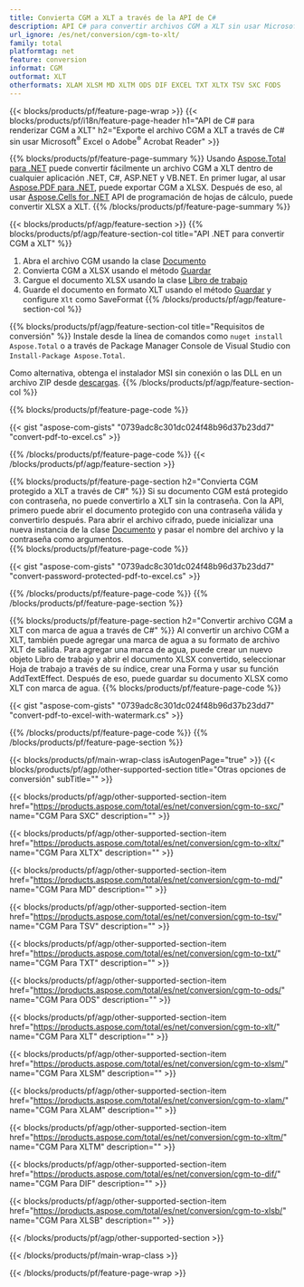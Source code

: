 ```yaml
---
title: Convierta CGM a XLT a través de la API de C#
description: API C# para convertir archivos CGM a XLT sin usar Microsoft Excel o Adobe Reader
url_ignore: /es/net/conversion/cgm-to-xlt/
family: total
platformtag: net
feature: conversion
informat: CGM
outformat: XLT
otherformats: XLAM XLSM MD XLTM ODS DIF EXCEL TXT XLTX TSV SXC FODS
---
```

{{< blocks/products/pf/feature-page-wrap >}}
{{< blocks/products/pf/i18n/feature-page-header h1="API de C# para renderizar CGM a XLT" h2="Exporte el archivo CGM a XLT a través de C# sin usar Microsoft<sup>&reg;</sup> Excel o Adobe<sup>&reg;</sup> Acrobat Reader" >}}

{{% blocks/products/pf/feature-page-summary %}}
Usando [Aspose.Total para .NET](https://products.aspose.com/total/net/) puede convertir fácilmente un archivo CGM a XLT dentro de cualquier aplicación .NET, C#, ASP.NET y VB.NET. En primer lugar, al usar [Aspose.PDF para .NET](https://products.aspose.com/pdf/net/), puede exportar CGM a XLSX. Después de eso, al usar [Aspose.Cells for .NET](https://products.aspose.com/cells/net/) API de programación de hojas de cálculo, puede convertir XLSX a XLT.
{{% /blocks/products/pf/feature-page-summary  %}}

{{< blocks/products/pf/agp/feature-section >}}
{{% blocks/products/pf/agp/feature-section-col title="API .NET para convertir CGM a XLT" %}}
1. Abra el archivo CGM usando la clase [Documento](https://apireference.aspose.com/pdf/net/aspose.pdf/document)
2. Convierta CGM a XLSX usando el método [Guardar](https://apireference.aspose.com/pdf/net/aspose.pdf.document/save/methods/5)
3. Cargue el documento XLSX usando la clase [Libro de trabajo](https://apireference.aspose.com/cells/net/aspose.cells/workbook)
4. Guarde el documento en formato XLT usando el método [Guardar](https://apireference.aspose.com/cells/net/aspose.cells.workbook/save/methods/4) y configure `Xlt` como SaveFormat
{{% /blocks/products/pf/agp/feature-section-col %}}

{{% blocks/products/pf/agp/feature-section-col title="Requisitos de conversión" %}}
Instale desde la línea de comandos como ```nuget install Aspose.Total``` o a través de Package Manager Console de Visual Studio con ```Install-Package Aspose.Total```.

Como alternativa, obtenga el instalador MSI sin conexión o las DLL en un archivo ZIP desde [descargas](https://downloads.aspose.com/total/net).
{{% /blocks/products/pf/agp/feature-section-col %}}

{{% blocks/products/pf/feature-page-code %}}

{{< gist "aspose-com-gists" "0739adc8c301dc024f48b96d37b23dd7" "convert-pdf-to-excel.cs" >}}


{{% /blocks/products/pf/feature-page-code %}}
{{< /blocks/products/pf/agp/feature-section >}}

{{% blocks/products/pf/feature-page-section  h2="Convierta CGM protegido a XLT a través de C#" %}}
Si su documento CGM está protegido con contraseña, no puede convertirlo a XLT sin la contraseña. Con la API, primero puede abrir el documento protegido con una contraseña válida y convertirlo después. Para abrir el archivo cifrado, puede inicializar una nueva instancia de la clase [Documento](https://apireference.aspose.com/pdf/net/aspose.pdf/document) y pasar el nombre del archivo y la contraseña como argumentos.  
{{% blocks/products/pf/feature-page-code %}}

{{< gist "aspose-com-gists" "0739adc8c301dc024f48b96d37b23dd7" "convert-password-protected-pdf-to-excel.cs" >}}

{{% /blocks/products/pf/feature-page-code  %}}
{{% /blocks/products/pf/feature-page-section %}}

{{% blocks/products/pf/feature-page-section  h2="Convertir archivo CGM a XLT con marca de agua a través de C#" %}}
Al convertir un archivo CGM a XLT, también puede agregar una marca de agua a su formato de archivo XLT de salida. Para agregar una marca de agua, puede crear un nuevo objeto Libro de trabajo y abrir el documento XLSX convertido, seleccionar Hoja de trabajo a través de su índice, crear una Forma y usar su función AddTextEffect. Después de eso, puede guardar su documento XLSX como XLT con marca de agua. 
{{% blocks/products/pf/feature-page-code %}}

{{< gist "aspose-com-gists" "0739adc8c301dc024f48b96d37b23dd7" "convert-pdf-to-excel-with-watermark.cs" >}}

{{% /blocks/products/pf/feature-page-code  %}}
{{% /blocks/products/pf/feature-page-section %}}

{{< blocks/products/pf/main-wrap-class isAutogenPage="true" >}}
{{< blocks/products/pf/agp/other-supported-section title="Otras opciones de conversión" subTitle="" >}}

{{< blocks/products/pf/agp/other-supported-section-item href="https://products.aspose.com/total/es/net/conversion/cgm-to-sxc/" name="CGM Para SXC" description="" >}}

{{< blocks/products/pf/agp/other-supported-section-item href="https://products.aspose.com/total/es/net/conversion/cgm-to-xltx/" name="CGM Para XLTX" description="" >}}

{{< blocks/products/pf/agp/other-supported-section-item href="https://products.aspose.com/total/es/net/conversion/cgm-to-md/" name="CGM Para MD" description="" >}}

{{< blocks/products/pf/agp/other-supported-section-item href="https://products.aspose.com/total/es/net/conversion/cgm-to-tsv/" name="CGM Para TSV" description="" >}}

{{< blocks/products/pf/agp/other-supported-section-item href="https://products.aspose.com/total/es/net/conversion/cgm-to-txt/" name="CGM Para TXT" description="" >}}

{{< blocks/products/pf/agp/other-supported-section-item href="https://products.aspose.com/total/es/net/conversion/cgm-to-ods/" name="CGM Para ODS" description="" >}}

{{< blocks/products/pf/agp/other-supported-section-item href="https://products.aspose.com/total/es/net/conversion/cgm-to-xlt/" name="CGM Para XLT" description="" >}}

{{< blocks/products/pf/agp/other-supported-section-item href="https://products.aspose.com/total/es/net/conversion/cgm-to-xlsm/" name="CGM Para XLSM" description="" >}}

{{< blocks/products/pf/agp/other-supported-section-item href="https://products.aspose.com/total/es/net/conversion/cgm-to-xlam/" name="CGM Para XLAM" description="" >}}

{{< blocks/products/pf/agp/other-supported-section-item href="https://products.aspose.com/total/es/net/conversion/cgm-to-xltm/" name="CGM Para XLTM" description="" >}}

{{< blocks/products/pf/agp/other-supported-section-item href="https://products.aspose.com/total/es/net/conversion/cgm-to-dif/" name="CGM Para DIF" description="" >}}

{{< blocks/products/pf/agp/other-supported-section-item href="https://products.aspose.com/total/es/net/conversion/cgm-to-xlsb/" name="CGM Para XLSB" description="" >}}



{{< /blocks/products/pf/agp/other-supported-section >}}

{{< /blocks/products/pf/main-wrap-class >}}

{{< /blocks/products/pf/feature-page-wrap >}}